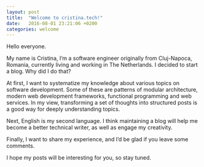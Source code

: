 ```yaml
---
layout: post
title:  "Welcome to cristina.tech!"
date:   2016-08-01 23:21:06 +0200
categories: welcome
---
```

Hello everyone.

My name is Cristina, I’m a software engineer originally from Cluj-Napoca, Romania, currently living and working in The Netherlands. I decided to start a blog. Why did I do that?

At first, I want to systematize my knowledge about various topics on software development. Some of these are patterns of modular architecture, modern web development frameworks, functional programming and web services.
In my view, transforming a set of thoughts into structured posts is a good way for deeply understanding topics.

Next, English is my second language. I think maintaining a blog will help me become a better technical writer, as well as engage my creativity.

Finally, I want to share my experience, and I’d be glad if you leave some comments.

I hope my posts will be interesting for you, so stay tuned.